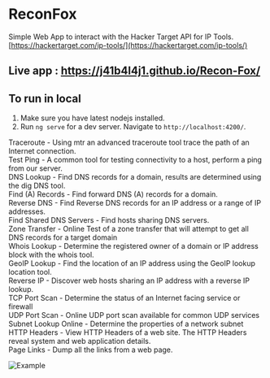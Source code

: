 # ReconFox

Simple Web App to interact with the Hacker Target API for IP Tools.
[https://hackertarget.com/ip-tools/](https://hackertarget.com/ip-tools/)

## Live app : https://j41b4l4j1.github.io/Recon-Fox/
## To run in local 

1. Make sure you have latest nodejs installed.
2. Run `ng serve` for a dev server. Navigate to `http://localhost:4200/`.

Traceroute - Using mtr an advanced traceroute tool trace the path of an Internet connection.  
Test Ping	- A common tool for testing connectivity to a host, perform a ping from our server.  
DNS Lookup - Find DNS records for a domain, results are determined using the dig DNS tool.  
Find (A) Records - Find forward DNS (A) records for a domain.  
Reverse DNS - Find Reverse DNS records for an IP address or a range of IP addresses.  
Find Shared DNS Servers -	Find hosts sharing DNS servers.  
Zone Transfer -	Online Test of a zone transfer that will attempt to get all DNS records for a target domain  
Whois Lookup - Determine the registered owner of a domain or IP address block with the whois tool.  
GeoIP Lookup -	Find the location of an IP address using the GeoIP lookup location tool.  
Reverse IP -	Discover web hosts sharing an IP address with a reverse IP lookup.  
TCP Port Scan - Determine the status of an Internet facing service or firewall  
UDP Port Scan	- Online UDP port scan available for common UDP services  
Subnet Lookup Online - Determine the properties of a network subnet  
HTTP Headers -	View HTTP Headers of a web site. The HTTP Headers reveal system and web application details.  
Page Links -	Dump all the links from a web page.  

![Example](https://github.com/jaibalajiui/ReconFox/blob/master/images/example.png?raw=true)
